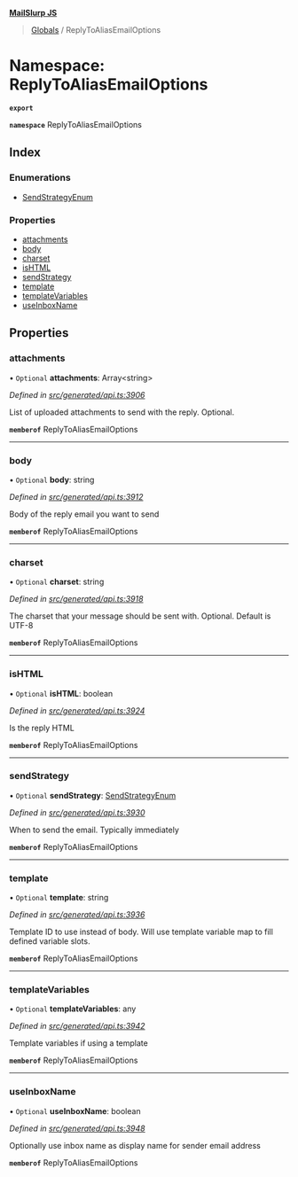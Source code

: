 **[MailSlurp JS](../README.md)**

> [Globals](../README.md) / ReplyToAliasEmailOptions

# Namespace: ReplyToAliasEmailOptions

**`export`** 

**`namespace`** ReplyToAliasEmailOptions

## Index

### Enumerations

* [SendStrategyEnum](../enums/replytoaliasemailoptions.sendstrategyenum.md)

### Properties

* [attachments](replytoaliasemailoptions.md#attachments)
* [body](replytoaliasemailoptions.md#body)
* [charset](replytoaliasemailoptions.md#charset)
* [isHTML](replytoaliasemailoptions.md#ishtml)
* [sendStrategy](replytoaliasemailoptions.md#sendstrategy)
* [template](replytoaliasemailoptions.md#template)
* [templateVariables](replytoaliasemailoptions.md#templatevariables)
* [useInboxName](replytoaliasemailoptions.md#useinboxname)

## Properties

### attachments

• `Optional` **attachments**: Array\<string>

*Defined in [src/generated/api.ts:3906](https://github.com/mailslurp/mailslurp-client/blob/aa918cc/src/generated/api.ts#L3906)*

List of uploaded attachments to send with the reply. Optional.

**`memberof`** ReplyToAliasEmailOptions

___

### body

• `Optional` **body**: string

*Defined in [src/generated/api.ts:3912](https://github.com/mailslurp/mailslurp-client/blob/aa918cc/src/generated/api.ts#L3912)*

Body of the reply email you want to send

**`memberof`** ReplyToAliasEmailOptions

___

### charset

• `Optional` **charset**: string

*Defined in [src/generated/api.ts:3918](https://github.com/mailslurp/mailslurp-client/blob/aa918cc/src/generated/api.ts#L3918)*

The charset that your message should be sent with. Optional. Default is UTF-8

**`memberof`** ReplyToAliasEmailOptions

___

### isHTML

• `Optional` **isHTML**: boolean

*Defined in [src/generated/api.ts:3924](https://github.com/mailslurp/mailslurp-client/blob/aa918cc/src/generated/api.ts#L3924)*

Is the reply HTML

**`memberof`** ReplyToAliasEmailOptions

___

### sendStrategy

• `Optional` **sendStrategy**: [SendStrategyEnum](../enums/replytoaliasemailoptions.sendstrategyenum.md)

*Defined in [src/generated/api.ts:3930](https://github.com/mailslurp/mailslurp-client/blob/aa918cc/src/generated/api.ts#L3930)*

When to send the email. Typically immediately

**`memberof`** ReplyToAliasEmailOptions

___

### template

• `Optional` **template**: string

*Defined in [src/generated/api.ts:3936](https://github.com/mailslurp/mailslurp-client/blob/aa918cc/src/generated/api.ts#L3936)*

Template ID to use instead of body. Will use template variable map to fill defined variable slots.

**`memberof`** ReplyToAliasEmailOptions

___

### templateVariables

• `Optional` **templateVariables**: any

*Defined in [src/generated/api.ts:3942](https://github.com/mailslurp/mailslurp-client/blob/aa918cc/src/generated/api.ts#L3942)*

Template variables if using a template

**`memberof`** ReplyToAliasEmailOptions

___

### useInboxName

• `Optional` **useInboxName**: boolean

*Defined in [src/generated/api.ts:3948](https://github.com/mailslurp/mailslurp-client/blob/aa918cc/src/generated/api.ts#L3948)*

Optionally use inbox name as display name for sender email address

**`memberof`** ReplyToAliasEmailOptions

